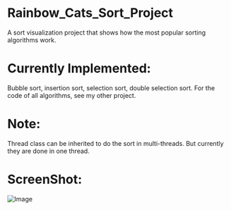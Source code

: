 # Rainbow_Cats_Sort_Project
 A sort visualization project that shows how the most popular sorting algorithms work.
# Currently Implemented:
 Bubble sort, insertion sort, selection sort, double selection sort.
 For the code of all algorithms, see my other project.
# Note:
 Thread class can be inherited to do the sort in multi-threads. But currently they are done in one thread.
# ScreenShot:
![Image](https://github.com/UxxHans/Rainbow_Cats_Sort_Project/blob/main/app/src/main/resources/Sort/Illustration.gif)
